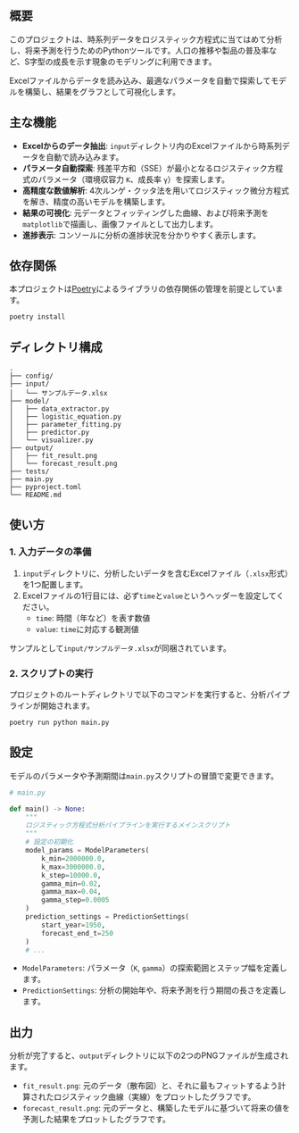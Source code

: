 ## 概要

このプロジェクトは、時系列データをロジスティック方程式に当てはめて分析し、将来予測を行うためのPythonツールです。人口の推移や製品の普及率など、S字型の成長を示す現象のモデリングに利用できます。

Excelファイルからデータを読み込み、最適なパラメータを自動で探索してモデルを構築し、結果をグラフとして可視化します。

## 主な機能

- **Excelからのデータ抽出**: `input`ディレクトリ内のExcelファイルから時系列データを自動で読み込みます。
- **パラメータ自動探索**: 残差平方和（SSE）が最小となるロジスティック方程式のパラメータ（環境収容力 `K`、成長率 `γ`）を探索します。
- **高精度な数値解析**: 4次ルンゲ・クッタ法を用いてロジスティック微分方程式を解き、精度の高いモデルを構築します。
- **結果の可視化**: 元データとフィッティングした曲線、および将来予測を`matplotlib`で描画し、画像ファイルとして出力します。
- **進捗表示**: コンソールに分析の進捗状況を分かりやすく表示します。

## 依存関係

本プロジェクトは[Poetry](https://python-poetry.org/)によるライブラリの依存関係の管理を前提としています。

```bash
poetry install
```

## ディレクトリ構成

```text
.
├── config/
├── input/
│   └── サンプルデータ.xlsx
├── model/
│   ├── data_extractor.py
│   ├── logistic_equation.py
│   ├── parameter_fitting.py
│   ├── predictor.py
│   └── visualizer.py
├── output/
│   ├── fit_result.png
│   └── forecast_result.png
├── tests/
├── main.py
├── pyproject.toml
└── README.md
```

## 使い方

### 1. 入力データの準備

1.  `input`ディレクトリに、分析したいデータを含むExcelファイル（`.xlsx`形式）を1つ配置します。
2.  Excelファイルの1行目には、必ず`time`と`value`というヘッダーを設定してください。
    - `time`: 時間（年など）を表す数値
    - `value`: `time`に対応する観測値

サンプルとして`input/サンプルデータ.xlsx`が同梱されています。

### 2. スクリプトの実行

プロジェクトのルートディレクトリで以下のコマンドを実行すると、分析パイプラインが開始されます。

```bash
poetry run python main.py
```

## 設定

モデルのパラメータや予測期間は`main.py`スクリプトの冒頭で変更できます。

```python
# main.py

def main() -> None:
    """
    ロジスティック方程式分析パイプラインを実行するメインスクリプト
    """
    # 設定の初期化
    model_params = ModelParameters(
        k_min=2000000.0,
        k_max=3000000.0,
        k_step=10000.0,
        gamma_min=0.02,
        gamma_max=0.04,
        gamma_step=0.0005
    )
    prediction_settings = PredictionSettings(
        start_year=1950,
        forecast_end_t=250
    )
    # ...
```

- `ModelParameters`: パラメータ（`K`, `gamma`）の探索範囲とステップ幅を定義します。
- `PredictionSettings`: 分析の開始年や、将来予測を行う期間の長さを定義します。

## 出力

分析が完了すると、`output`ディレクトリに以下の2つのPNGファイルが生成されます。

- `fit_result.png`: 元のデータ（散布図）と、それに最もフィットするよう計算されたロジスティック曲線（実線）をプロットしたグラフです。
- `forecast_result.png`: 元のデータと、構築したモデルに基づいて将来の値を予測した結果をプロットしたグラフです。
